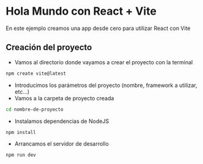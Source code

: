 # Hola Mundo con React + Vite

En este ejemplo creamos una app desde cero para utilizar React con Vite

## Creación del proyecto

- Vamos al directorio donde vayamos a crear el proyecto con la terminal
```sh
npm create vite@latest
```
- Introducimos los parámetros del proyecto (nombre, framework a utilizar, etc...)
- Vamos a la carpeta de proyecto creada
```sh
cd nombre-de-proyecto
```
- Instalamos dependencias de NodeJS
```sh
npm install
```
- Arrancamos el servidor de desarrollo
```sh
npm run dev
```


